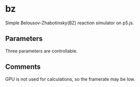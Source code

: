 # bz
Simple Belousov-Zhabotinsky(BZ) reaction simulator on p5.js.

## Parameters
Three parameters are controllable.

## Comments
GPU is not used for calculations, so the framerate may be low.
